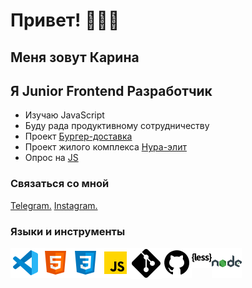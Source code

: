 # Привет! 👩🏼‍💻

## Меня зовут Карина

## Я Junior Frontend Разработчик

-   Изучаю JavaScript
-   Буду рада продуктивному сотрудничеству
-   Проект [Бургер-доставка]
-   Проект жилого комплекса [Нура-элит]
-   Опрос на [JS]

### Связаться со мной

[Telegram.]
[Instagram.]
<br/>

### Языки и инструменты

<img align="left" alt="vs.code" widch="26px" src="./images/vs.code.png">
<img align="left" alt="html-5" widch="26px" src="./images/html-5.png">
<img align="left" alt="css-33" widch="26px" src="./images/css-3.png">
<img align="left" alt="javascript" widch="26px" src="./images/javascript.png">
<img align="left" alt="git" widch="26px" src="./images/git.png">
<img align="left" alt="github" widch="26px" src="./images/github.png">
<img align="left" alt="less" widch="26px" src="./images/less.png">
<img align="left" alt="nodejs" widch="26px" src="./images/nodejs.png">

<br/>

[бургер-доставка]: https://github.com/karinareiswich/Burger
[нура-элит]: https://github.com/karinareiswich/nura_elite
[js]: https://karinareiswich.github.io/quiz/index.html
[telegram.]: https://t.me/karina_rei
[instagram.]: https://instagram.com/reiswich_?igshid=YmMyMTA2M2Y=

